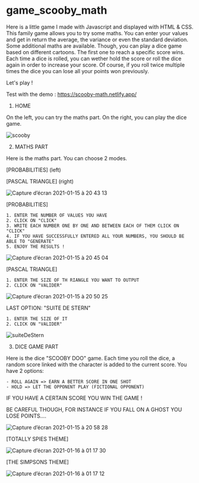 # game_scooby_math

Here is a little game I made with Javascript and displayed with HTML & CSS.
This family game allows you to try some maths. You can enter your values and get in return the average, the variance or even the standard deviation.
Some additional maths are available.
Though, you can play a dice game based on different cartoons.
The first one to reach a specific score wins.
Each time a dice is rolled, you can wether hold the score or roll the dice again in order to increase your score.
Of course, if you roll twice multiple times the dice you can lose all your points won previously.

Let's play ! 

Test with the demo : https://scooby-math.netlify.app/

1. HOME


On the left, you can try the maths part.
On the right, you can play the dice game.

![scooby](https://user-images.githubusercontent.com/39710677/104771067-eb90fa00-5771-11eb-9d9b-079a5dc97536.png)


2. MATHS PART

Here is the maths part.
You can choose 2 modes.

[PROBABILITIES] (left) 

[PASCAL TRIANGLE] (right)

![Capture d’écran 2021-01-15 à 20 43 13](https://user-images.githubusercontent.com/39710677/104771213-3ad72a80-5772-11eb-8af8-08abee583c8b.png)

[PROBABILITIES] 

    1. ENTER THE NUMBER OF VALUES YOU HAVE
    2. CLICK ON "CLICK"
    3. WRITE EACH NUMBER ONE BY ONE AND BETWEEN EACH OF THEM CLICK ON "CLICK"
    4. IF YOU HAVE SUCCESSFULLY ENTERED ALL YOUR NUMBERS, YOU SHOULD BE ABLE TO "GENERATE"
    5. ENJOY THE RESULTS !

![Capture d’écran 2021-01-15 à 20 45 04](https://user-images.githubusercontent.com/39710677/104771383-812c8980-5772-11eb-979f-3ce671f26e34.png)

[PASCAL TRIANGLE]

    1. ENTER THE SIZE OF TH RIANGLE YOU WANT TO OUTPUT
    2. CLICK ON "VALIDER"

![Capture d’écran 2021-01-15 à 20 50 25](https://user-images.githubusercontent.com/39710677/104772216-5c84e180-5773-11eb-8604-fac77d80a9b7.png)

LAST OPTION: "SUITE DE STERN"

    1. ENTER THE SIZE OF IT
    2. CLICK ON "VALIDER"

![suiteDeStern](https://user-images.githubusercontent.com/39710677/104772304-7faf9100-5773-11eb-9f14-bb678213f688.png)


3. DICE GAME PART

Here is the dice "SCOOBY DOO" game.
Each time you roll the dice, a random score linked with the character is added to the current score.
You have 2 options:

    - ROLL AGAIN => EARN A BETTER SCORE IN ONE SHOT
    - HOLD => LET THE OPPONENT PLAY (FICTIONAL OPPONENT)
 
IF YOU HAVE A CERTAIN SCORE YOU WIN THE GAME ! 

BE CAREFUL THOUGH, FOR INSTANCE IF YOU FALL ON A GHOST YOU LOSE POINTS....

![Capture d’écran 2021-01-15 à 20 58 28](https://user-images.githubusercontent.com/39710677/104772838-62c78d80-5774-11eb-8a10-1631b525d8e7.png)


[TOTALLY SPIES THEME]

![Capture d’écran 2021-01-16 à 01 17 30](https://user-images.githubusercontent.com/39710677/104790790-8d2b4200-5798-11eb-8763-ac095fed4bf1.png)


[THE SIMPSONS THEME]

![Capture d’écran 2021-01-16 à 01 17 12](https://user-images.githubusercontent.com/39710677/104790814-a3390280-5798-11eb-8b23-1024b9cefff6.png)


